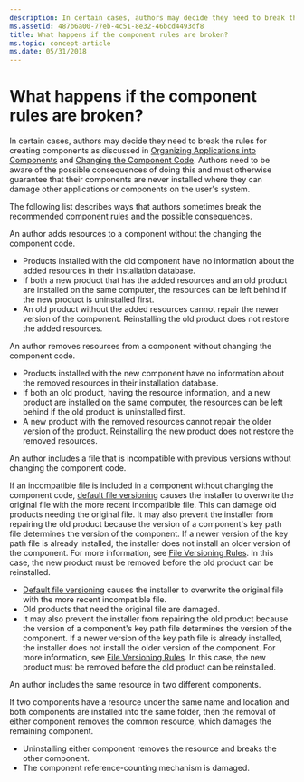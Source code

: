 ```yaml
---
description: In certain cases, authors may decide they need to break the rules for creating components as discussed in Organizing Applications into Components and Changing the Component Code.
ms.assetid: 487b6a00-77eb-4c51-8e32-46bcd4493df8
title: What happens if the component rules are broken?
ms.topic: concept-article
ms.date: 05/31/2018
---
```


# What happens if the component rules are broken?

In certain cases, authors may decide they need to break the rules for creating components as discussed in [Organizing Applications into Components](organizing-applications-into-components.md) and [Changing the Component Code](changing-the-component-code.md). Authors need to be aware of the possible consequences of doing this and must otherwise guarantee that their components are never installed where they can damage other applications or components on the user's system.

The following list describes ways that authors sometimes break the recommended component rules and the possible consequences.

An author adds resources to a component without the changing the component code.

-   Products installed with the old component have no information about the added resources in their installation database.
-   If both a new product that has the added resources and an old product are installed on the same computer, the resources can be left behind if the new product is uninstalled first.
-   An old product without the added resources cannot repair the newer version of the component. Reinstalling the old product does not restore the added resources.

An author removes resources from a component without changing the component code.

-   Products installed with the new component have no information about the removed resources in their installation database.
-   If both an old product, having the resource information, and a new product are installed on the same computer, the resources can be left behind if the old product is uninstalled first.
-   A new product with the removed resources cannot repair the older version of the product. Reinstalling the new product does not restore the removed resources.

An author includes a file that is incompatible with previous versions without changing the component code.

If an incompatible file is included in a component without changing the component code, [default file versioning](default-file-versioning.md) causes the installer to overwrite the original file with the more recent incompatible file. This can damage old products needing the original file. It may also prevent the installer from repairing the old product because the version of a component's key path file determines the version of the component. If a newer version of the key path file is already installed, the installer does not install an older version of the component. For more information, see [File Versioning Rules](file-versioning-rules.md). In this case, the new product must be removed before the old product can be reinstalled.

-   [Default file versioning](default-file-versioning.md) causes the installer to overwrite the original file with the more recent incompatible file.
-   Old products that need the original file are damaged.
-   It may also prevent the installer from repairing the old product because the version of a component's key path file determines the version of the component. If a newer version of the key path file is already installed, the installer does not install the older version of the component. For more information, see [File Versioning Rules](file-versioning-rules.md). In this case, the new product must be removed before the old product can be reinstalled.

An author includes the same resource in two different components.

If two components have a resource under the same name and location and both components are installed into the same folder, then the removal of either component removes the common resource, which damages the remaining component.

-   Uninstalling either component removes the resource and breaks the other component.
-   The component reference-counting mechanism is damaged.

 

 



